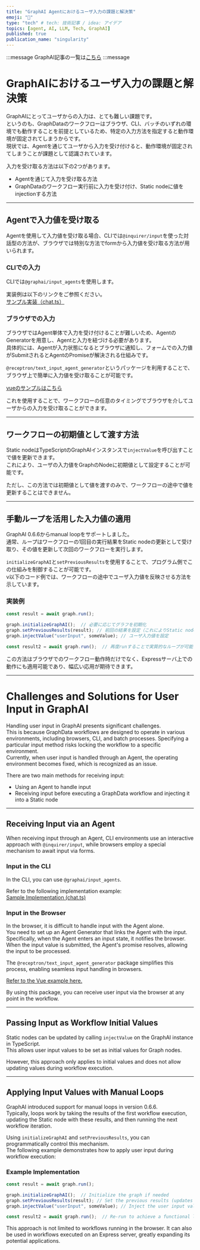 ```yaml
---
title: "GraphAI Agentにおけるユーザ入力の課題と解決策"
emoji: "🤖"
type: "tech" # tech: 技術記事 / idea: アイデア
topics: [agent, AI, LLM, Tech, GraphAI]
published: true
publication_name: "singularity"
---
```

:::message
GraphAI記事の一覧は[こちら](https://zenn.dev/singularity/articles/graphai-index)
:::message

# GraphAIにおけるユーザ入力の課題と解決策

GraphAIにとってユーザからの入力は、とても難しい課題です。  
というのも、GraphDataのワークフローはブラウザ、CLI、バッチのいずれの環境でも動作することを前提としているため、特定の入力方法を指定すると動作環境が固定されてしまうからです。  
現状では、Agentを通じてユーザから入力を受け付けると、動作環境が固定されてしまうことが課題として認識されています。

入力を受け取る方法は以下の2つがあります。

- Agentを通じて入力を受け取る方法
- GraphDataのワークフロー実行前に入力を受け付け、Static nodeに値をinjectionする方法

---

## Agentで入力値を受け取る

Agentを使用して入力値を受け取る場合、CLIでは`@inquirer/input`を使った対話型の方法が、ブラウザでは特別な方法でformから入力値を受け取る方法が用いられます。

### CLIでの入力

CLIでは`@graphai/input_agents`を使用します。

実装例は以下のリンクをご参照ください。  
[サンプル実装（chat.ts）](https://github.com/receptron/graphai/blob/main/packages/samples/src/interaction/chat.ts)

### ブラウザでの入力

ブラウザではAgent単体で入力を受け付けることが難しいため、AgentのGeneratorを用意し、Agentと入力を紐づける必要があります。  
具体的には、Agentが入力状態になるとブラウザに通知し、フォームでの入力値がSubmitされるとAgentのPromiseが解決される仕組みです。

`@receptron/text_input_agent_generator`というパッケージを利用することで、ブラウザ上で簡単に入力値を受け取ることが可能です。

[vueのサンプルはこちら](https://github.com/receptron/graphai-utils/blob/main/packages/vue-text-input-agent-generator/README.md)

これを使用することで、ワークフローの任意のタイミングでブラウザを介してユーザからの入力を受け取ることができます。

---

## ワークフローの初期値として渡す方法

Static nodeはTypeScriptのGraphAIインスタンスで`injectValue`を呼び出すことで値を更新できます。  
これにより、ユーザの入力値をGraphのNodeに初期値として設定することが可能です。

ただし、この方法では初期値として値を渡すのみで、ワークフローの途中で値を更新することはできません。

---

## 手動ループを活用した入力値の適用

GraphAI 0.6.6からmanual loopをサポートしました。  
通常、ループはワークフローの1回目の実行結果をStatic nodeの更新として受け取り、その値を更新して次回のワークフローを実行します。

`initializeGraphAI`と`setPreviousResults`を使用することで、プログラム側でこの仕組みを制御することが可能です。  
v以下のコード例では、ワークフローの途中でユーザ入力値を反映させる方法を示しています。

### 実装例

```typescript
const result = await graph.run();

graph.initializeGraphAI();  // 必要に応じてグラフを初期化
graph.setPreviousResults(result); // 前回の結果を設定（これによりStatic nodeの更新が適用される）
graph.injectValue("userInput", someValue); // ユーザ入力値を設定

const result2 = await graph.run();  // 再度runすることで実質的なループが可能
```

この方法はブラウザでのワークフロー動作時だけでなく、Expressサーバ上での動作にも適用可能であり、幅広い応用が期待できます。


----


# Challenges and Solutions for User Input in GraphAI

Handling user input in GraphAI presents significant challenges.  
This is because GraphData workflows are designed to operate in various environments, including browsers, CLI, and batch processes. Specifying a particular input method risks locking the workflow to a specific environment.  
Currently, when user input is handled through an Agent, the operating environment becomes fixed, which is recognized as an issue.

There are two main methods for receiving input:

- Using an Agent to handle input
- Receiving input before executing a GraphData workflow and injecting it into a Static node

---

## Receiving Input via an Agent

When receiving input through an Agent, CLI environments use an interactive approach with `@inquirer/input`, while browsers employ a special mechanism to await input via forms.

### Input in the CLI

In the CLI, you can use `@graphai/input_agents`.

Refer to the following implementation example:  
[Sample Implementation (chat.ts)](https://github.com/receptron/graphai/blob/main/packages/samples/src/interaction/chat.ts)

### Input in the Browser

In the browser, it is difficult to handle input with the Agent alone.  
You need to set up an Agent Generator that links the Agent with the input. Specifically, when the Agent enters an input state, it notifies the browser. When the input value is submitted, the Agent's promise resolves, allowing the input to be processed.

The `@receptron/text_input_agent_generator` package simplifies this process, enabling seamless input handling in browsers.

[Refer to the Vue example here.](https://github.com/receptron/graphai-utils/blob/main/packages/vue-text-input-agent-generator/README.md)

By using this package, you can receive user input via the browser at any point in the workflow.

---

## Passing Input as Workflow Initial Values

Static nodes can be updated by calling `injectValue` on the GraphAI instance in TypeScript.  
This allows user input values to be set as initial values for Graph nodes.

However, this approach only applies to initial values and does not allow updating values during workflow execution.

---

## Applying Input Values with Manual Loops

GraphAI introduced support for manual loops in version 0.6.6.  
Typically, loops work by taking the results of the first workflow execution, updating the Static node with these results, and then running the next workflow iteration.

Using `initializeGraphAI` and `setPreviousResults`, you can programmatically control this mechanism.  
The following example demonstrates how to apply user input during workflow execution:

### Example Implementation

```typescript
const result = await graph.run();

graph.initializeGraphAI();  // Initialize the graph if needed
graph.setPreviousResults(result); // Set the previous results (updates the Static node)
graph.injectValue("userInput", someValue); // Inject the user input value

const result2 = await graph.run();  // Re-run to achieve a functional loop
```

This approach is not limited to workflows running in the browser. It can also be used in workflows executed on an Express server, greatly expanding its potential applications.